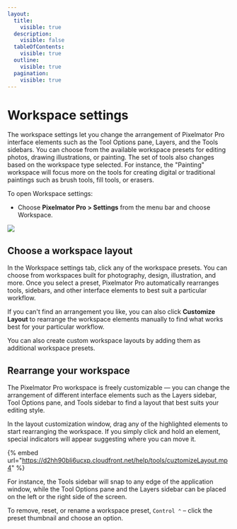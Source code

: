 ```yaml
---
layout:
  title:
    visible: true
  description:
    visible: false
  tableOfContents:
    visible: true
  outline:
    visible: true
  pagination:
    visible: true
---
```


# Workspace settings

The workspace settings let you change the arrangement of Pixelmator Pro interface elements such as the Tool Options pane, Layers, and the Tools sidebars. You can choose from the available workspace presets for editing photos, drawing illustrations, or painting. The set of tools also changes based on the workspace type selected. For instance, the "Painting" workspace will focus more on the tools for creating digital or traditional paintings such as brush tools, fill tools, or erasers.

To open Workspace settings:

* Choose **Pixelmator Pro > Settings** from the menu bar and choose Workspace.

![](https://help.pixelmator.com/pixelmator-pro/3.5/assets/English/1677071742000.jpeg)

## Choose a workspace layout

In the Workspace settings tab, click any of the workspace presets. You can choose from workspaces built for photography, design, illustration, and more. Once you select a preset, Pixelmator Pro automatically rearranges tools, sidebars, and other interface elements to best suit a particular workflow.

If you can't find an arrangement you like, you can also click **Customize Layout** to rearrange the workspace elements manually to find what works best for your particular workflow.

You can also create custom workspace layouts by adding them as additional workspace presets.

## Rearrange your workspace

The Pixelmator Pro workspace is freely customizable — you can change the arrangement of different interface elements such as the Layers sidebar, Tool Options pane, and Tools sidebar to find a layout that best suits your editing style.

In the layout customization window, drag any of the highlighted elements to start rearranging the workspace. If you simply click and hold an element, special indicators will appear suggesting where you can move it.

{% embed url="https://d2hh90bli6ucxp.cloudfront.net/help/tools/cuztomizeLayout.mp4" %}

For instance, the Tools sidebar will snap to any edge of the application window, while the Tool Options pane and the Layers sidebar can be placed on the left or the right side of the screen.

To remove, reset, or rename a workspace preset, `Control ⌃` – click the preset thumbnail and choose an option.
